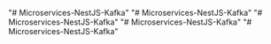 "# Microservices-NestJS-Kafka" 
"# Microservices-NestJS-Kafka" 
"# Microservices-NestJS-Kafka" 
"# Microservices-NestJS-Kafka" 
"# Microservices-NestJS-Kafka" 
